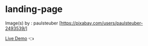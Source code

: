 # landing-page

Image(s) by :
paulsteuber [https://pixabay.com/users/paulsteuber-2493539/]

[Live Demo](https://jyrexronaldo.github.io/landing-page/) :point_left: